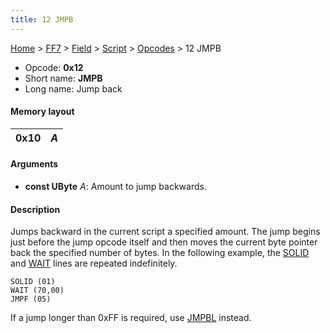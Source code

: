 ```yaml
---
title: 12 JMPB
---
```


[Home](Main%20Page.md) > [FF7](FF7.md) > [Field](FF7/Field.md) > [Script](FF7/Field/Script.md) > [Opcodes](FF7/Field/Script/Opcodes.md) > 12 JMPB

-   Opcode: **0x12**
-   Short name: **JMPB**
-   Long name: Jump back

#### Memory layout

| 0x10 | *A* |
|------|-----|

#### Arguments

-   **const UByte** *A*: Amount to jump backwards.

#### Description

Jumps backward in the current script a specified amount. The jump begins
just before the jump opcode itself and then moves the current byte
pointer back the specified number of bytes. In the following example,
the [SOLID][] and [WAIT][] lines are repeated indefinitely.

    SOLID (01)
    WAIT (70,00)
    JMPF (05)

If a jump longer than 0xFF is required, use [JMPBL][] instead.

  [SOLID]: ../C7%20SOLID.md "wikilink"
  [WAIT]: ../24%20WAIT.md "wikilink"
  [JMPBL]: ../13%20JMPBL.md "wikilink"

